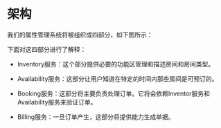 # 架构

我们的属性管理系统将被组织成四部分，如下图所示：

下面对这四部分进行了解释：
* Inventory服务：这个部分提供必要的功能区管理和描述房间和房间类型。

* Availability服务：这部分让用户知道在特定的时间内那些房间是可预订的。

* Booking服务：这部分将主要负责处理订单。它将会依赖Inventor服务和Availability服务来验证订单。

* Billing服务：一旦订单产生，这部分将提供能力生成单据。

